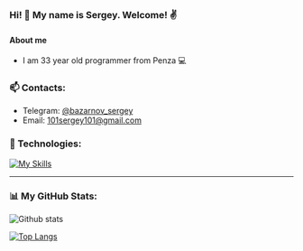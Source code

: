 ### Hi! 👋 My name is Sergey. Welcome! ✌️

#### About me

* I am 33 year old programmer from Penza 💻

### 📫 Contacts:  
 * Telegram: [@bazarnov_sergey](https://t.me/bazarnov_sergey)
 * Email: [101sergey101@gmail.com](mailto:101sergey101@gmail.com)

### 🔭 Technologies:
[![My Skills](https://skillicons.dev/icons?i=java,idea,maven,spring,hibernate,postgres,bootstrap,html,linux,git)](https://skillicons.dev)

-----------
### :bar_chart: My GitHub Stats:
![Github stats](https://github-readme-stats.vercel.app/api?username=BazarnovSergey&hide=stars,prs,issues,contribs)

[![Top Langs](https://github-readme-stats.vercel.app/api/top-langs/?username=BazarnovSergey&layout=compact)](https://github.com/BazarnovSergey/github-readme-stats)

<!--
**BazarnovSergey/BazarnovSergey** is a ✨ _special_ ✨ repository because its `README.md` (this file) appears on your GitHub profile.

Here are some ideas to get you started:

- 🔭 I’m currently working on ...
- 🌱 I’m currently learning ...
- 👯 I’m looking to collaborate on ...
- 🤔 I’m looking for help with ...
- 💬 Ask me about ...
- 📫 How to reach me: ...
- 😄 Pronouns: ...
- ⚡ Fun fact: ...
-->

